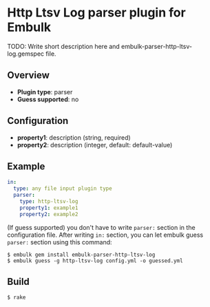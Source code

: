 # Http Ltsv Log parser plugin for Embulk

TODO: Write short description here and embulk-parser-http-ltsv-log.gemspec file.

## Overview

* **Plugin type**: parser
* **Guess supported**: no

## Configuration

- **property1**: description (string, required)
- **property2**: description (integer, default: default-value)

## Example

```yaml
in:
  type: any file input plugin type
  parser:
    type: http-ltsv-log
    property1: example1
    property2: example2
```

(If guess supported) you don't have to write `parser:` section in the configuration file. After writing `in:` section, you can let embulk guess `parser:` section using this command:

```
$ embulk gem install embulk-parser-http-ltsv-log
$ embulk guess -g http-ltsv-log config.yml -o guessed.yml
```

## Build

```
$ rake
```
